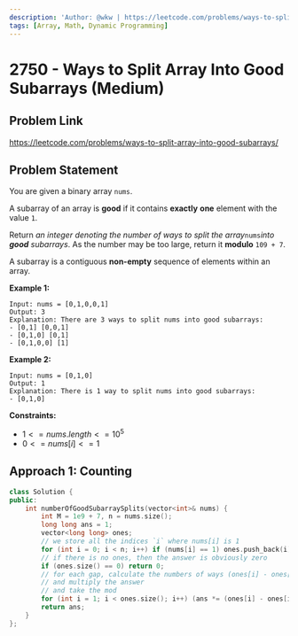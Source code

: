 ```yaml
---
description: 'Author: @wkw | https://leetcode.com/problems/ways-to-split-array-into-good-subarrays/'
tags: [Array, Math, Dynamic Programming]
---
```


# 2750 - Ways to Split Array Into Good Subarrays (Medium)

## Problem Link

https://leetcode.com/problems/ways-to-split-array-into-good-subarrays/

## Problem Statement

You are given a binary array `nums`.

A subarray of an array is **good** if it contains **exactly** **one** element with the value `1`.

Return _an integer denoting the number of ways to split the array_`nums`_into **good** subarrays_. As the number may be too large, return it **modulo** `109 + 7`.

A subarray is a contiguous **non-empty** sequence of elements within an array.

**Example 1:**

```
Input: nums = [0,1,0,0,1]
Output: 3
Explanation: There are 3 ways to split nums into good subarrays:
- [0,1] [0,0,1]
- [0,1,0] [0,1]
- [0,1,0,0] [1]
```

**Example 2:**

```
Input: nums = [0,1,0]
Output: 1
Explanation: There is 1 way to split nums into good subarrays:
- [0,1,0]
```

**Constraints:**

- $1 <= nums.length <= 10^5$
- $0 <= nums[i] <= 1$

## Approach 1: Counting

<Tabs>
<TabItem value="cpp" label="C++">
<SolutionAuthor name="@wkw"/>

```cpp
class Solution {
public:
    int numberOfGoodSubarraySplits(vector<int>& nums) {
        int M = 1e9 + 7, n = nums.size();
        long long ans = 1;
        vector<long long> ones;
		// we store all the indices `i` where nums[i] is 1
        for (int i = 0; i < n; i++) if (nums[i] == 1) ones.push_back(i);
		// if there is no ones, then the answer is obviously zero
        if (ones.size() == 0) return 0;
		// for each gap, calculate the numbers of ways (ones[i] - ones[i - 1])
		// and multiply the answer
		// and take the mod
        for (int i = 1; i < ones.size(); i++) (ans *= (ones[i] - ones[i - 1])) %= M;
        return ans;
    }
};
```

</TabItem>
</Tabs>
